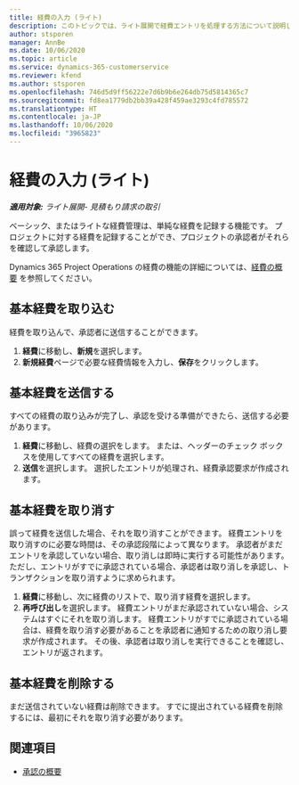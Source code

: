 ```yaml
---
title: 経費の入力 (ライト)
description: このトピックでは、ライト展開で経費エントリを処理する方法について説明します。
author: stsporen
manager: AnnBe
ms.date: 10/06/2020
ms.topic: article
ms.service: dynamics-365-customerservice
ms.reviewer: kfend
ms.author: stsporen
ms.openlocfilehash: 746d5d9ff56222e7d6b9b6e264db75d5814365c7
ms.sourcegitcommit: fd8ea1779db2bb39a428f459ae3293c4fd785572
ms.translationtype: HT
ms.contentlocale: ja-JP
ms.lasthandoff: 10/06/2020
ms.locfileid: "3965823"
---
```

# <a name="expense-entry-lite"></a>経費の入力 (ライト)

_**適用対象:** ライト展開- 見積もり請求の取引_

ベーシック、またはライトな経費管理は、単純な経費を記録する機能です。 プロジェクトに対する経費を記録することができ、プロジェクトの承認者がそれらを確認して承認します。

Dynamics 365 Project Operations の経費の機能の詳細については、[経費の概要](expense-overview.md) を参照してください。

## <a name="capture-a-basic-expense"></a>基本経費を取り込む

経費を取り込んで、承認者に送信することができます。

1. **経費**に移動し、**新規**を選択します。
2. **新規経費**ページで必要な経費情報を入力し、**保存**をクリックします。

## <a name="submit-a-basic-expense"></a>基本経費を送信する

すべての経費の取り込みが完了し、承認を受ける準備ができたら、送信する必要があります。

1. **経費**に移動し、経費の選択をします。 または、ヘッダーのチェック ボックスを使用してすべての経費を選択します。
2. **送信**を選択します。 選択したエントリが処理され、経費承認要求が作成されます。

## <a name="recall-a-basic-expense"></a>基本経費を取り消す

誤って経費を送信した場合、それを取り消すことができます。 経費エントリを取り消すのに必要な時間は、その承認段階によって異なります。  承認者がまだエントリを承認していない場合、取り消しは即時に実行する可能性があります。 ただし、エントリがすでに承認されている場合、承認者は取り消しを承認し、トランザクションを取り消すように求められます。

1. **経費**に移動し、次に経費のリストで、取り消す経費を選択します。
2. **再呼び出し**を選択します。 経費エントリがまだ承認されていない場合、システムはすぐにそれを取り消します。 経費エントリがすでに承認されている場合は、経費を取り消す必要があることを承認者に通知するための取り消し要求が作成されます。 その後、承認者は取り消しを実行できることを確認し、エントリが返されます。

## <a name="delete-a-basic-expense"></a>基本経費を削除する

まだ送信されていない経費は削除できます。 すでに提出されている経費を削除するには、最初にそれを取り消す必要があります。

## <a name="see-also"></a>関連項目

- [承認の概要](../approvals/approvals-overview.md)
